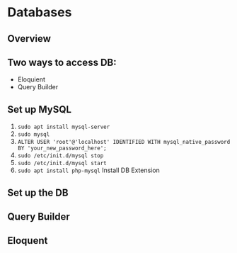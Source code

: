 # Databases

## Overview

## Two ways to access DB:
- Eloquient
- Query Builder



## Set up MySQL

1. `sudo apt install mysql-server`
1. `sudo mysql`
1. `ALTER USER 'root'@'localhost' IDENTIFIED WITH mysql_native_password BY 'your_new_password_here';`
1. `sudo /etc/init.d/mysql stop`
1. `sudo /etc/init.d/mysql start`
1. `sudo apt install php-mysql` Install DB Extension


## Set up the DB


## Query Builder

## Eloquent
